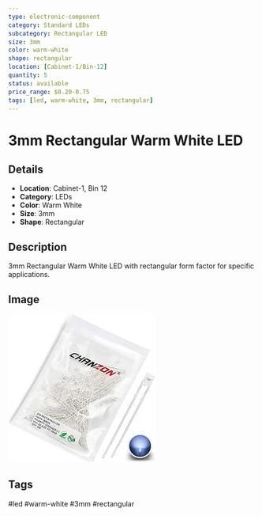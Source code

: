 ```yaml
---
type: electronic-component
category: Standard LEDs
subcategory: Rectangular LED
size: 3mm
color: warm-white
shape: rectangular
location: [Cabinet-1/Bin-12]
quantity: 5
status: available
price_range: $0.20-0.75
tags: [led, warm-white, 3mm, rectangular]
---
```


# 3mm Rectangular Warm White LED

## Details

- **Location**: Cabinet-1, Bin 12
- **Category**: LEDs
- **Color**: Warm White
- **Size**: 3mm
- **Shape**: Rectangular

## Description

3mm Rectangular Warm White LED with rectangular form factor for specific applications.

## Image

![3mm Rectangular Warm White LED](../attachments/3mm-rectangular-warm-white-led.jpg)

## Tags

#led #warm-white #3mm #rectangular
